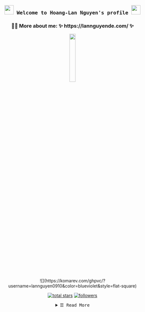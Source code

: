 
<!--
**lannguyen0910/lannguyen0910** is a ✨ _special_ ✨ repository because its `README.md` (this file) appears on your GitHub profile.

Here are some ideas to get you started:

- 🔭 I’m currently working on ...
- 🌱 I’m currently learning ...
- 👯 I’m looking to collaborate on ...
- 🤔 I’m looking for help with ...
- 💬 Ask me about ...
- 📫 How to reach me: ...
- 😄 Pronouns: ...
- ⚡ Fun fact: ...
-->



<h3 align="center">
        <samp> <img src="https://cultofthepartyparrot.com/parrots/hd/laptop_parrot.gif" width="30" height="30"/> Welcome to
                <b> Hoang-Lan Nguyen's profile <img src="https://media.giphy.com/media/WUlplcMpOCEmTGBtBW/giphy.gif" width="30"> </b>
        </samp>
</h3>
<h3 align="center">🙋‍♂️ More about me: ✨ https://lannguyende.com/ ✨</h3>

<p align="center">
	<img src="https://media.giphy.com/media/M9gbBd9nbDrOTu1Mqx/giphy.gif" width="20%">
</p>

</p>



<!-- Social badges section -->
<!-- Badges with custom icons - https://github.com/DenverCoder1/custom-icon-badges -->
<!-- YouTube stats - https://github.com/DenverCoder1/github-readme-youtube-stats -->
<!-- View counter - https://github.com/DenverCoder1/Simple-View-Counter -->
<!-- Star counter - https://github.com/idealclover/GitHub-Star-Counter -->
<p align="center">
![](https://komarev.com/ghpvc/?username=lannguyen0910&color=blueviolet&style=flat-square)
</p>
<p align="center">
  <a href="https://github.com/lannguyen0910?tab=repositories&sort=stargazers">
    <img alt="total stars" title="Total stars on GitHub" src="https://custom-icon-badges.herokuapp.com/badge/dynamic/json?logo=star&color=55960c&labelColor=488207&label=Stars&style=for-the-badge&query=%24.stars&url=https://api.github-star-counter.workers.dev/user/lannguyen0910"/></a>
  <a href="https://github.com/lannguyen0910?tab=followers">
    <img alt="followers" title="Follow me on Github" src="https://custom-icon-badges.herokuapp.com/github/followers/lannguyen0910?color=236ad3&labelColor=1155ba&style=for-the-badge&logo=person-add&label=Follow&logoColor=white"/></a>
	
</p>


<!-- Details Section-->

<details align="center">
    <summary> <samp>&#9776; Read More</samp></summary>
    <p align="center">
	 <a><h2>🏆 Trophies</h2></a>
	<a>
	  <img width=800 src="https://github-profile-trophy.vercel.app/?username=lannguyen0910&count_private=true&column=8&theme=onedark&no-bg=true&no-frame=true"/>
	</a>  
	<br>   
	<a><h2>👨‍💻 Technologies</h2></a>
	<a href="https://github.comlannguyen0910?tab=repositories" target="_blank"><img alt="Code"
	src="https://img.shields.io/badge/-code-000000?style=for-the-badge&logo=Plex&logoColor=white">
	</a>  
	<a href="https://github.comlannguyen0910?tab=repositories" target="_blank"><img alt="C++"
		src="https://img.shields.io/badge/c++-%2300599C.svg?style=for-the-badge&logo=c%2B%2B&logoColor=white"></a>
	<a href="https://github.comlannguyen0910?tab=repositories" target="_blank"><img alt="C#"src="https://img.shields.io/badge/c%23-%23239120.svg?style=for-the-badge&logo=c-sharp&logoColor=white"></a>
	<a href="https://github.comlannguyen0910?tab=repositories" target="_blank"><img alt="JS"
		src="https://img.shields.io/badge/javascript-%23323330.svg?style=for-the-badge&logo=javascript&logoColor=%23F7DF1E"></a>
	<a href="https://github.comlannguyen0910?tab=repositories" target="_blank"><img alt="Java"
		src="https://img.shields.io/badge/Java-%23EE4C2C.svg?style=for-the-badge&logo=java&logoColor=white"></a>
	<a href="https://github.comlannguyen0910?tab=repositories" target="_blank"><img alt="Python"
		src="https://img.shields.io/badge/Python-14354C?style=for-the-badge&logo=python&logoColor=white"></a>
	<a href="https://github.comlannguyen0910?tab=repositories" target="_blank"><img alt="OpenCV"
		src="https://img.shields.io/badge/opencv-%23white.svg?style=for-the-badge&logo=opencv&logoColor=white"></a>
	<a href="https://github.comlannguyen0910?tab=repositories" target="_blank"><img alt="Pytorch"
		src="https://img.shields.io/badge/PyTorch-%23EE4C2C.svg?style=for-the-badge&logo=PyTorch&logoColor=white"></a>	
	<a href="https://github.comlannguyen0910?tab=repositories" target="_blank"><img alt="Linux"
		src="https://img.shields.io/badge/Linux-FCC624?style=for-the-badge&logo=linux&logoColor=black"></a>
	<a href="https://github.comlannguyen0910?tab=repositories" target="_blank"><img alt="Docker"
		src="https://img.shields.io/badge/docker-%230db7ed.svg?style=for-the-badge&logo=docker&logoColor=white"></a>
</p>
	    
<a><h2>:chart_with_upwards_trend: My Github Stats</h2></a>
<div>
	
<a href="https://github.com/anuraghazra/github-readme-stats"><img alt="lannguyen0910's Github Stats" src="https://github-readme-stats.vercel.app/api/?username=lannguyen0910&show_icons=true&count_private=true&theme=react&hide_border=true&bg_color=1F222E&title_color=F85D7F&icon_color=F8D866" height="192px"/></a>
  <a href="https://github.com/anuraghazra/github-readme-stats"><img alt="lannguyen0910's Top Languages" src="https://github-readme-stats.vercel.app/api/top-langs/?username=lannguyen0910&langs_count=8&layout=compact&theme=react&hide_border=true&bg_color=1F222E&title_color=F85D7F&icon_color=F8D866&hide=Jupyter%20Notebook" height="192px"/></a>
</div>

</a>

<a href="https://github.com/lannguyen0910/food-detection-yolov5">
  <img align="center"  src="https://github-readme-stats.vercel.app/api/pin/?username=lannguyen0910&repo=food-detection-yolov5&show_owner&theme=react&bg_color=1F222E&title_color=F85D7F&icon_color=F8D866&hide_border=true&show_icons=false" />
	
<a href="https://github.com/lannguyen0910/deep-efficient-person-reid">
  <img align="center" src="https://github-readme-stats.vercel.app/api/pin/?username=lannguyen0910&repo=deep-efficient-person-reid&show_owner&theme=react&bg_color=1F222E&title_color=F85D7F&icon_color=F8D866&hide_border=true&show_icons=false" />
</a>
	


---

<a><h2>:crossed_swords: Activities</h2></a>
[![GitHub Streak](https://github-readme-streak-stats.herokuapp.com/?user=lannguyen0910&count_private=true&theme=monokai-metallian&hide_border=true)](https://git.io/streak-stats)

---
	

<a><h2>:telephone_receiver: Contact me at </h2></a>
<p align="center">  
<img href="mailto:18120051@student.hcmus.edu.vn" src="https://img.shields.io/badge/Gmail-D14836?style=for-the-badge&logo=gmail&logoColor=white&link=mailto:18120051@student.hcmus.edu.vn"/>
<img href="https://www.facebook.com/nguyen.hoang.lan.2000/" src="https://img.shields.io/badge/Facebook-%231877F2.svg?style=for-the-badge&logo=facebook&logoColor=white"/>
	<img href="https://www.linkedin.com/in/lanhoangnguyen/" src="https://img.shields.io/badge/LinkedIn-0077B5?style=for-the-badge&logo=linkedin&logoColor=white"/>
	
	
</p>

</details>
